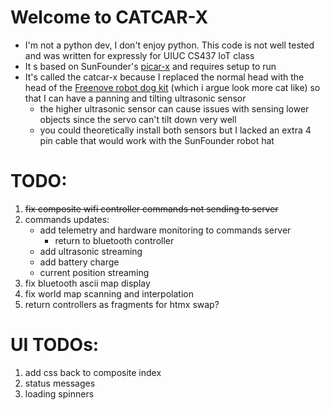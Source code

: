 # Welcome to CATCAR-X

* I'm not a python dev, I don't enjoy python. This code is not well tested and was written for expressly for UIUC CS437 IoT class
* It s based on SunFounder's [picar-x](https://docs.sunfounder.com/projects/picar-x/en/latest/) and requires setup to run
* It's called the catcar-x because I replaced the normal head with the head of the [Freenove robot dog kit](https://github.com/Freenove/Freenove_Robot_Dog_Kit_for_Raspberry_Pi) (which i argue look more cat like) so that I can have a panning and tilting ultrasonic sensor
   * the higher ultrasonic sensor can cause issues with sensing lower objects since the servo can't tilt down very well
   * you could theoretically install both sensors but I lacked an extra 4 pin cable that would work with the SunFounder robot hat


# TODO:
1. ~~fix composite wifi controller commands not sending to server~~
2. commands updates:
   * add telemetry and hardware monitoring to commands server
     * return to bluetooth controller
   * add ultrasonic streaming
   * add battery charge
   * current position streaming
3. fix bluetooth ascii map display
4. fix world map scanning and interpolation
5. return controllers as fragments for htmx swap?

# UI TODOs:
1. add css back to composite index
2. status messages
3. loading spinners